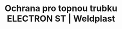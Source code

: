 ---
Link: "file:/Users/vinayakpatel/Downloads/www.weldplast.cz/ochrana-pro-topnou-trubku-electron-st"
product_name: "Ochrana pro topnou trubku ELECTRON ST"
product_id: "Obj. číslo:148.933"
title: "Ochrana pro topnou trubku ELECTRON ST | Weldplast"
product_desc: ""
product_specs: ""
product_downloads: ""
href: ""
accessories: ""
similar_products: ""
---